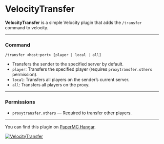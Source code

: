 # VelocityTransfer

**VelocityTransfer** is a simple Velocity plugin that adds the `/transfer` command to velocity.

---
### Command

```
/transfer <host:port> [player | local | all]
```

* Transfers the sender to the specified server by default.
* `player`: Transfers the specified player (requires `proxytransfer.others` permission).
* `local`: Transfers all players on the sender’s current server.
* `all`: Transfers all players on the proxy.

---
### Permissions

* `proxytransfer.others` — Required to transfer other players.

---

You can find this plugin on [PaperMC Hangar](https://hangar.papermc.io/protoxon/VelocityTransfer).

[![VelocityTransfer](https://api.mcbanners.com/banner/resource/hangar/VelocityTransfer/banner.png?background__template=DARK_GUNMETAL)](https://hangar.papermc.io/protoxon/VelocityTransfer)

